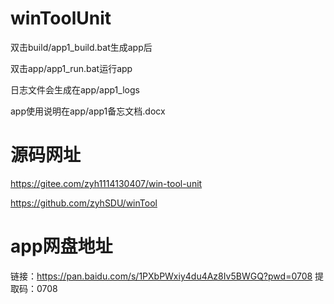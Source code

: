 # winToolUnit

双击build/app1_build.bat生成app后

双击app/app1_run.bat运行app

日志文件会生成在app/app1_logs

app使用说明在app/app1备忘文档.docx

# 源码网址
https://gitee.com/zyh1114130407/win-tool-unit

https://github.com/zyhSDU/winTool

# app网盘地址
链接：https://pan.baidu.com/s/1PXbPWxiy4du4Az8Iv5BWGQ?pwd=0708 
提取码：0708 
